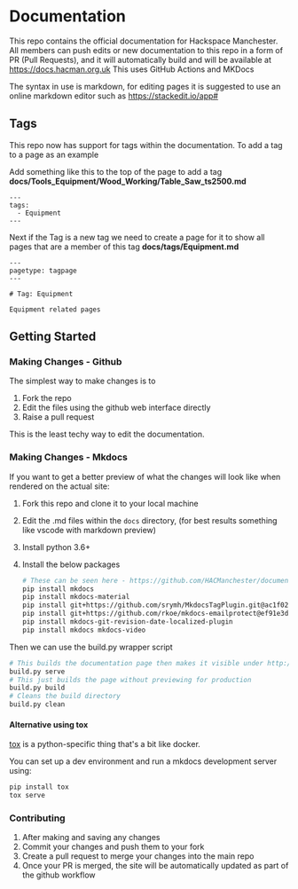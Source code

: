 Documentation
=============

This repo contains the official documentation for Hackspace Manchester. All members can push edits or new documentation to this repo in a form of PR (Pull Requests), and it will automatically build and will be available at https://docs.hacman.org.uk This uses GitHub Actions and MKDocs

The syntax in use is markdown, for editing pages it is suggested to use an online markdown editor such as https://stackedit.io/app#

Tags
----

This repo now has support for tags within the documentation. To add a tag to a page as an example

Add something like this to the top of the page to add a tag **docs/Tools_Equipment/Wood_Working/Table_Saw_ts2500.md**

```
---
tags:
  - Equipment
---
```

Next if the Tag is a new tag we need to create a page for it to show all pages that are a member of this tag **docs/tags/Equipment.md**

```
---
pagetype: tagpage
---

# Tag: Equipment

Equipment related pages
```

Getting Started
---------------

### Making Changes - Github

The simplest way to make changes is to

1.	Fork the repo
2.	Edit the files using the github web interface directly
3.	Raise a pull request

This is the least techy way to edit the documentation.

### Making Changes - Mkdocs

If you want to get a better preview of what the changes will look like when rendered on the actual site:

1.	Fork this repo and clone it to your local machine
2.	Edit the .md files within the `docs` directory, (for best results something like vscode with markdown preview)
3.	Install python 3.6+
4.	Install the below packages

	```sh
	# These can be seen here - https://github.com/HACManchester/documentation/blob/master/.github/workflows/ci.yml
	pip install mkdocs
	pip install mkdocs-material
	pip install git+https://github.com/srymh/MkdocsTagPlugin.git@ac1f02ba95527d11d84b5ec87f4e63851d57fc7d
	pip install git+https://github.com/rkoe/mkdocs-emailprotect@ef91e3dda367bd6a3f65dda183559e1b929d6240
	pip install mkdocs-git-revision-date-localized-plugin
    pip install mkdocs mkdocs-video
	```

Then we can use the build.py wrapper script

```sh
# This builds the documentation page then makes it visible under http://127.0.0.1:8000
build.py serve
# This just builds the page without previewing for production
build.py build
# Cleans the build directory
build.py clean
```

#### Alternative using tox

[tox](tox.wiki) is a python-specific thing that's a bit like docker.

You can set up a dev environment and run a mkdocs development server using:

```sh
pip install tox
tox serve
```

### Contributing

1.	After making and saving any changes
2.	Commit your changes and push them to your fork
3.	Create a pull request to merge your changes into the main repo
4.	Once your PR is merged, the site will be automatically updated as part of the github workflow

